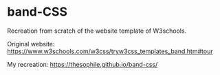 # band-CSS
Recreation from scratch of the website template of W3schools.

Original website: https://www.w3schools.com/w3css/tryw3css_templates_band.htm#tour

My recreation:    https://thesophile.github.io/band-css/
